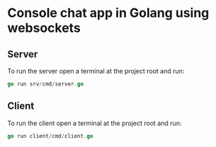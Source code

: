 # Console chat app in Golang using websockets

## Server

To run the server open a terminal at the project root and run:

```go
go run srv/cmd/server.go
```

## Client

To run the client open a terminal at the project root and run:

```go
go run client/cmd/client.go
```
